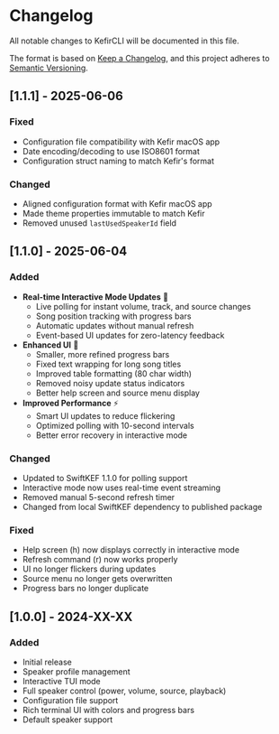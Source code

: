 # Changelog

All notable changes to KefirCLI will be documented in this file.

The format is based on [Keep a Changelog](https://keepachangelog.com/en/1.0.0/),
and this project adheres to [Semantic Versioning](https://semver.org/spec/v2.0.0.html).

## [1.1.1] - 2025-06-06

### Fixed
- Configuration file compatibility with Kefir macOS app
- Date encoding/decoding to use ISO8601 format
- Configuration struct naming to match Kefir's format

### Changed
- Aligned configuration format with Kefir macOS app
- Made theme properties immutable to match Kefir
- Removed unused `lastUsedSpeakerId` field

## [1.1.0] - 2025-06-04

### Added
- **Real-time Interactive Mode Updates** 🔄
  - Live polling for instant volume, track, and source changes
  - Song position tracking with progress bars
  - Automatic updates without manual refresh
  - Event-based UI updates for zero-latency feedback
- **Enhanced UI** 🎨
  - Smaller, more refined progress bars
  - Fixed text wrapping for long song titles
  - Improved table formatting (80 char width)
  - Removed noisy update status indicators
  - Better help screen and source menu display
- **Improved Performance** ⚡
  - Smart UI updates to reduce flickering
  - Optimized polling with 10-second intervals
  - Better error recovery in interactive mode

### Changed
- Updated to SwiftKEF 1.1.0 for polling support
- Interactive mode now uses real-time event streaming
- Removed manual 5-second refresh timer
- Changed from local SwiftKEF dependency to published package

### Fixed
- Help screen (h) now displays correctly in interactive mode
- Refresh command (r) now works properly
- UI no longer flickers during updates
- Source menu no longer gets overwritten
- Progress bars no longer duplicate

## [1.0.0] - 2024-XX-XX

### Added
- Initial release
- Speaker profile management
- Interactive TUI mode
- Full speaker control (power, volume, source, playback)
- Configuration file support
- Rich terminal UI with colors and progress bars
- Default speaker support